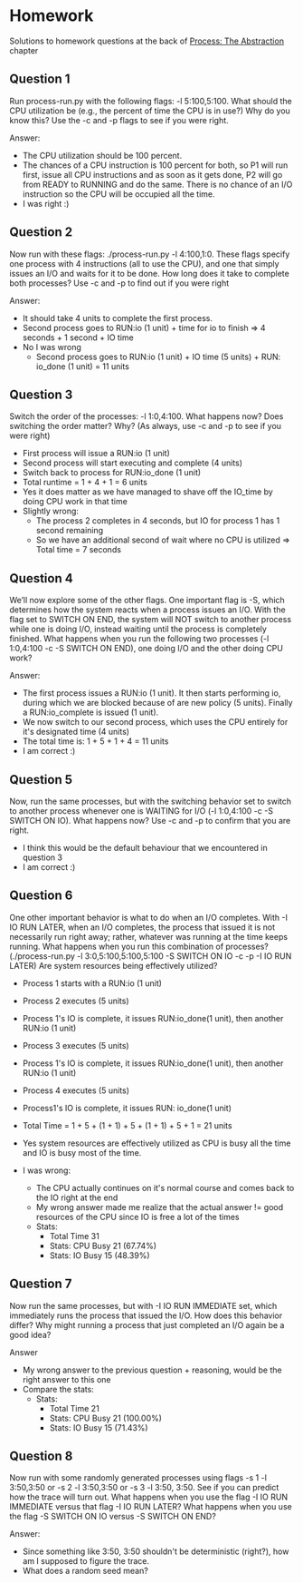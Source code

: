 # Homework

Solutions to homework questions at the back of [Process: The Abstraction](https://pages.cs.wisc.edu/~remzi/OSTEP/cpu-intro.pdf) chapter

## Question 1

Run process-run.py with the following flags: -l 5:100,5:100.
What should the CPU utilization be (e.g., the percent of time the
CPU is in use?) Why do you know this? Use the -c and -p flags to
see if you were right.

Answer:
- The CPU utilization should be 100 percent.
- The chances of a CPU instruction is 100 percent for both, so P1 will run first, issue all CPU instructions and as soon as it gets done, P2 will go from READY to RUNNING and do the same. There is no chance of an I/O instruction so the CPU will be occupied all the time.
- I was right :)

## Question 2

Now run with these flags: ./process-run.py -l 4:100,1:0.
These flags specify one process with 4 instructions (all to use the
CPU), and one that simply issues an I/O and waits for it to be done.
How long does it take to complete both processes? Use -c and -p
to find out if you were right

Answer:
- It should take 4 units to complete the first process.
- Second process goes to RUN:io (1 unit) + time for io to finish => 4 seconds + 1 second + IO time
- No I was wrong
    - Second process goes to RUN:io (1 unit) + IO time (5 units) + RUN: io_done (1 unit)  = 11 units

## Question 3

Switch the order of the processes: -l 1:0,4:100. What happens
now? Does switching the order matter? Why? (As always, use -c
and -p to see if you were right)

- First process will issue a RUN:io (1 unit)
- Second process will start executing and complete (4 units)
- Switch back to process for RUN:io_done (1 unit)
- Total runtime = 1 + 4 + 1 = 6 units
- Yes it does matter as we have managed to shave off the IO_time by doing CPU work in that time
- Slightly wrong:
    - The process 2 completes in 4 seconds, but IO for process 1 has 1 second remaining
    - So we have an additional second of wait where no CPU is utilized => Total time = 7 seconds

## Question 4

We’ll now explore some of the other flags. One important flag is
-S, which determines how the system reacts when a process issues an I/O. With the flag set to SWITCH ON END, the system
will NOT switch to another process while one is doing I/O, instead waiting until the process is completely finished. What happens when you run the following two processes (-l 1:0,4:100
-c -S SWITCH ON END), one doing I/O and the other doing CPU
work?

Answer:
- The first process issues a RUN:io (1 unit). It then starts performing io, during which we are blocked because of are new policy (5 units). Finally a RUN:io_complete is issued (1 unit).
- We now switch to our second process, which uses the CPU entirely for it's designated time (4 units)
- The total time is: 1 + 5 + 1 + 4 = 11 units
- I am correct :)

## Question 5

Now, run the same processes, but with the switching behavior set
to switch to another process whenever one is WAITING for I/O (-l
1:0,4:100 -c -S SWITCH ON IO). What happens now? Use -c
and -p to confirm that you are right.

- I think this would be the default behaviour that we encountered in question 3
- I am correct :)

## Question 6

One other important behavior is what to do when an I/O completes. With -I IO RUN LATER, when an I/O completes, the process that issued it is not necessarily run right away; rather, whatever was running at the time keeps running. What happens when
you run this combination of processes? (./process-run.py -l
3:0,5:100,5:100,5:100 -S SWITCH ON IO -c -p -I
IO RUN LATER) Are system resources being effectively utilized?

- Process 1 starts with a RUN:io (1 unit)
- Process 2 executes (5 units)
- Process 1's IO is complete, it issues RUN:io_done(1 unit), then another RUN:io (1 unit)
- Process 3 executes (5 units)
- Process 1's IO is complete, it issues RUN:io_done(1 unit), then another RUN:io (1 unit) 
- Process 4 executes (5 units)
- Process1's IO is complete, it issues RUN: io_done(1 unit)
- Total Time = 1 + 5 + (1 + 1) + 5 + (1 + 1) + 5 + 1 = 21 units
- Yes system resources are effectively utilized as CPU is busy all the time and IO is busy most of the time.

- I was wrong:
    - The CPU actually continues on it's normal course and comes back to the IO right at the end
    - My wrong answer made me realize that the actual answer != good resources of the CPU since IO is free a lot of the times
    - Stats: 
        - Total Time 31
        - Stats: CPU Busy 21 (67.74%)
        - Stats: IO Busy  15 (48.39%)

## Question 7

Now run the same processes, but with -I IO RUN IMMEDIATE set,
which immediately runs the process that issued the I/O. How does
this behavior differ? Why might running a process that just completed an I/O again be a good idea?

Answer
- My wrong answer to the previous question + reasoning, would be the right answer to this one
- Compare the stats:
    - Stats: 
        - Total Time 21
        - Stats: CPU Busy 21 (100.00%)
        - Stats: IO Busy  15 (71.43%)

## Question 8

Now run with some randomly generated processes using flags -s
1 -l 3:50,3:50 or -s 2 -l 3:50,3:50 or -s 3 -l 3:50,
3:50. See if you can predict how the trace will turn out. What happens when you use the flag -I IO RUN IMMEDIATE versus that
flag -I IO RUN LATER? What happens when you use the flag -S
SWITCH ON IO versus -S SWITCH ON END?

Answer:
- Since something like 3:50, 3:50 shouldn't be deterministic (right?), how am I supposed to figure the trace.
- What does a random seed mean?
